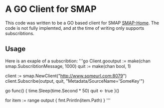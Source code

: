 # A GO Client for SMAP

This code was written to be a GO based client for SMAP [SMAP-Home](https://github.com/SoftwareDefinedBuildings/smap).
The code is not fully implemted, and at the time of writing only supports subscribtions.

## Usage

Here is an exaple of a subscribtion:
'''go
Client.gooutput := make(chan smap.SubscribtionMessage, 1000)
quit := make(chan bool, 1)

client := smap.NewClient("http://www.someurl.com:8079")
client.Subscribe(output, quit, "Metadata/SourceName='SomeKey'")

go func() {
    time.Sleep(time.Second * 50)
    quit <- true
}()

for item := range output {
    fmt.Println(item.Path)
}
'''
